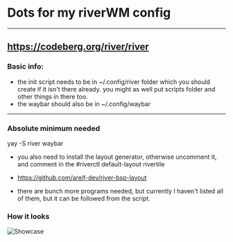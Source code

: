 # Dots for my riverWM config
---
https://codeberg.org/river/river
---
### Basic info:
- the init script needs to be in ~/.config/river folder which you should create if it isn't there already. you might as well put scripts folder and other things in there too.
- the waybar should also be in ~/.config/waybar

---
### Absolute minimum needed
yay -S river waybar

- you also need to install the layout generator, otherwise uncomment it, and comment in the #riverctl default-layout rivertile
- https://github.com/areif-dev/river-bsp-layout

- there are bunch more programs needed, but currently I haven't listed all of them, but it can be followed from the script.

### How it looks
![Showcase](https://github.com/user-attachments/assets/035ecb1f-e961-4bf7-a84a-503a748cac45)
